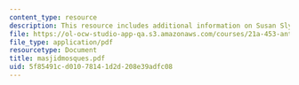 ```yaml
---
content_type: resource
description: This resource includes additional information on Susan Slyomovics's book.
file: https://ol-ocw-studio-app-qa.s3.amazonaws.com/courses/21a-453-anthropology-of-the-middle-east-spring-2004/5f85491cd01078141d2d208e39adfc08_masjidmosques.pdf
file_type: application/pdf
resourcetype: Document
title: masjidmosques.pdf
uid: 5f85491c-d010-7814-1d2d-208e39adfc08
---
```

